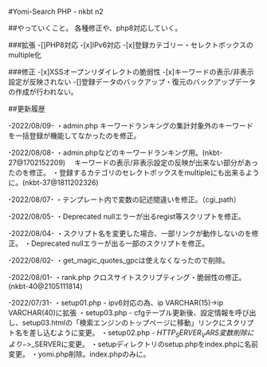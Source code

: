 #Yomi-Search PHP - nkbt n2

##やっていくこと。
各種修正や、php8対応していく。

###拡張
-[]PHP8対応
-[x]IPv6対応
-[x]登録カテゴリー・セレクトボックスのmultiple化

###修正
-[x]XSSオープンリダイレクトの脆弱性
-[x]キーワードの表示/非表示設定が反映されない
-[]登録データのバックアップ・復元のバックアップデータの作成が行われない。

##更新履歴

-2022/08/09-
・admin.php キーワードランキングの集計対象外のキーワードを一括登録が機能してなかったのを修正。

-2022/08/08-
・admin.phpなどのキーワードランキング用。(nkbt-27@1702152209)
　キーワードの表示/非表示設定の反映が出来ない部分があったのを修正。
・登録するカテゴリのセレクトボックスをmultipleにも出来るように。(nkbt-37@1811202326)

-2022/08/07-
・テンプレート内で変数の記述間違いを修正。（cgi_path）

-2022/08/05-
・Deprecated nullエラーが出るregist等スクリプトを修正。

-2022/08/04-
・スクリプト名を変更した場合、一部リンクが動作しないのを修正。
・Deprecated nullエラーが出る一部のスクリプトを修正。

-2022/08/02-
・get_magic_quotes_gpcは使えなくなったので削除。

-2022/08/01-
・rank.php クロスサイトスクリプティング・脆弱性の修正。(nkbt-40@2105111814)

-2022/07/31-
・setup01.php - ipv6対応の為、ip VARCHAR(15)->ip VARCHAR(40)に拡張
・setup03.php - cfgテーブル更新後、設定情報を呼び出し、setup03.htmlの「検索エンジンのトップページに移動」リンクにスクリプト名を差し込むように変更。
・setup02.php - $HTTP_SERVER_VARS変数　削除により->$_SERVERに変更。
・setupディレクトリのsetup.phpをindex.phpに名前変更。
・yomi.php削除。index.phpのみに。